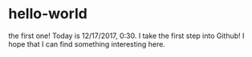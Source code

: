 # hello-world
the first one!
Today is 12/17/2017, 0:30. I take the first step into Github! 
I hope that I can find something interesting here.
